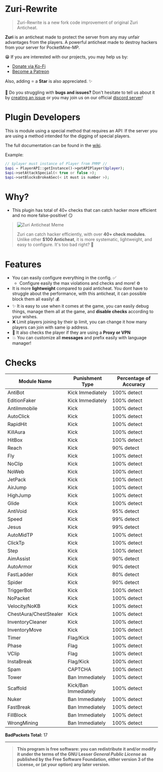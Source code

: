 # Zuri-Rewrite
> Zuri-Rewrite is a new fork code improvement of original Zuri Anticheat.

**Zuri** is an anticheat made to protect the server from any may unfair advantages from the players. A powerful anticheat made to destroy hackers from your server for PocketMine-MP.

😁 If you are interested with our projects, you may help us by:
- [Donate via Ko-Fi](https://ko-fi.com/xqwtxon)
- [Become a Patreon](https://patreon.com/xwertxy)

Also, adding :star: a **Star** is also appreciated. ✨

🤔 Do you struggling with **bugs and issues?** Don't hesitate to tell us about it by [creating an issue](https://github.com/ReinfyTeam/Zuri-Rewrite/issues) or you may join us on our official [discord server](https://discord.com/invite/7u7qKsvSxg)!

# Plugin Developers
This is module using a special method that requires an API: If the server you are using a method intended for the digging of special players.

The full documentation can be found in the [wiki](https://github.com/ReinfyTeam/Zuri-Rewrite/wiki).

Example:
```php
// $player must instance of Player from PMMP //
$api = PlayerAPI::getInstance()->getAPIPlayer($player);
$api->setAttackSpecial(< true or false >);
$api->setBlocksBrokeASec(< it must is number >);
```

# Why?
- This plugin has total of 40+ checks that can catch hacker more efficient and no more false-positive! 😏

> ![Zuri Anticheat Meme](https://github.com/ReinfyTeam/Zuri-Rewrite/assets/143252455/223ce4ad-8dbe-4f87-9900-3af95135afe3)
>
> Zuri can catch hacker efficiently, with over **40+ check modules**. Unlike other **$100 Anticheat**, it is more systematic, lightweight, and easy to configure. It's too bad right? 🤦

# Features
- You can easily configure everything in the config. ✅
  - Configure easily the max violations and checks and more! ⚙️
- It is more **lightweight** compared to paid anticheat. You dont have to struggle about the performance, with this anticheat, it can possible block them all easily! 💰
- ✨ It is easy to use when it comes at the game, you can easily debug things, manage them all at the game, and **disable checks** according to your wishes. 
- ❌ Limit players joining by their ip limit, you can change it how many players can join with same ip address.
- 🌟 It also checks the player if they are using a **Proxy or VPN**
- 💥 You can customize all **messages** and prefix easily with language manager!

# Checks
| **Module Name**             | **Punishment Type**  | **Percentage of Accuracy** |
|-----------------------------|----------------------|----------------------------|
| AntiBot                       | Kick Immediately   | 100% detect                |
| EditionFaker                 | Kick Immediately   | 100% detect                |
| AntiImmobile                   | Kick                 | 100% detect                |
| AutoClick                   | Kick                 | 100% detect                |
| RapidHit                    | Kick                 | 100% detect                |
| KillAura                    | Kick                 | 100% detect                |
| HitBox                      | Kick                 | 100% detect                |
| Reach                       | Kick                 | 90% detect                 |
| Fly                         | Kick                 | 100% detect                |
| NoClip                      | Kick                 | 100% detect                |
| NoWeb                       | Kick                 | 100% detect                |
| JetPack                     | Kick                 | 100% detect                |
| AirJump                     | Kick                 | 100% detect                |
| HighJump                    | Kick                 | 100% detect                |
| Glide                       | Kick                 | 100% detect                |
| AntiVoid                    | Kick                 | 95% detect                 |
| Speed                       | Kick                 | 99% detect                 |
| Jesus                       | Kick                 | 99% detect                 |
| AutoMidTP                   | Kick                 | 100% detect                |
| ClickTp                     | Kick                 | 100% detect                |
| Step                        | Kick                 | 100% detect                |
| AimAssist                   | Kick                 | 90% detect                 |
| AutoArmor                   | Kick                 | 90% detect                 |
| FastLadder                  | Kick                 | 80% detect                 |
| Spider                      | Kick                 | 90% detect                 |
| TriggerBot                  | Kick                 | 100% detect                |
| NoPacket                    | Kick                 | 100% detect                |
| Velocity/NoKB               | Kick                 | 100% detect                |
| ChestAura/ChestStealer      | Kick                 | 100% detect                |
| InventoryCleaner            | Kick                 | 100% detect                |
| InventoryMove               | Kick                 | 100% detect                |
| Timer                       | Flag/Kick            | 100% detect                |
| Phase                       | Flag                 | 100% detect                |
| VClip                       | Flag                 | 100% detect                |
| InstaBreak                  | Flag/Kick            | 100% detect                |
| Spam                        | CAPTCHA              | 100% detect                |
| Tower                       | Ban Immediately      | 100% detect                |
| Scaffold                    | Kick/Ban Immediately | 100% detect                |
| Nuker                       | Ban Immediately      | 100% detect                |
| FastBreak                       | Ban Immediately      | 100% detect                |
| FillBlock                       | Ban Immediately      | 100% detect                |
| WrongMining                       | Ban Immediately      | 100% detect                |
**BadPackets Total:** 17


<hr>


> **This program is free software: you can redistribute it and/or modify it under the terms of the GNU Lesser *General Public License* as published by the __Free Software Foundation__, either version 3 of the License, or (at your option) any later version.**
